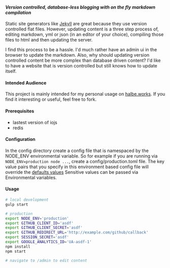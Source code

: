 #### _Version controlled, database-less blogging with on the fly markdown compilation_

Static site generators like [Jekyll](https://github.com/jekyll/jekyll) are great because they use version controlled flat files.  However, updating content is a three step process of, editing markdown, yml or json (in an editor of your choice), compiling those files to html and then updating the server.  

I find this process to be a hassle.  I'd much rather have an admin ui in the browser to update the markdown. Also, why should updating version controlled content be more complex than database driven content? I'd like to have a website that is version controlled but still knows how to update itself.

#### Intended Audience
This project is mainly intended for my personal usage on [halbe.works](https://halbe.works).  If you find it interesting or useful, feel free to fork.

#### Prerequisites
- lastest version of iojs
- redis

#### Configuration
In the config directory create a config file that is namespaced by the NODE_ENV environmental variable. So for example if you are running via `NODE_ENV=production node ...`, create a config/production.toml file.   The key value pairs that you specify in this environment based config file will override the [defaults values](https://github.com/eblahm/coy/blob/master/config/default.toml)  Sensitive values can be passed via Environmental variables.

#### Usage
```bash
# local development
gulp start

# production 
export NODE_ENV='production'
export GITHUB_CLIENT_ID='asdf'
export GITHUB_CLIENT_SECRET='asdf'
export GITHUB_REDIRECT_URL='http://example.com/github/callback'
export SESSION_SECRET='asdf'
export GOOGLE_ANALYTICS_ID='UA-asdf-1'
npm install
npm start

# navigate to /admin to edit content
```
